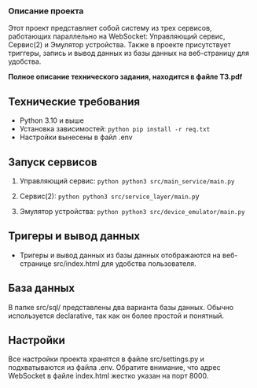 ### Описание проекта

Этот проект представляет собой систему из трех сервисов, работающих параллельно на WebSocket: Управляющий сервис, Сервис(2) и Эмулятор устройства. Также в проекте присутствует триггеры, запись и вывод данных из базы данных на веб-страницу для удобства.

**Полное описание технического задания, находится в файле ТЗ.pdf**

## Технические требования

- Python 3.10 и выше
- Установка зависимостей: `python pip install -r req.txt`
- Настройки вынесены в файл .env

## Запуск сервисов

1. Управляющий сервис:
   `python python3 src/main_service/main.py`

2. Сервис(2):
   `python python3 src/service_layer/main.p`y

3. Эмулятор устройства:
   `python python3 src/device_emulator/main.py`

## Тригеры и вывод данных

- Тригеры и вывод данных из базы данных отображаются на веб-странице src/index.html для удобства пользователя.

## База данных

В папке src/sql/ представлены два варианта базы данных. Обычно используется declarative, так как он более простой и понятный.

## Настройки

Все настройки проекта хранятся в файле src/settings.py и подхватываются из файла .env. Обратите внимание, что адрес WebSocket в файле index.html жестко указан на порт 8000.
